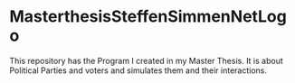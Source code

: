 # MasterthesisSteffenSimmenNetLogo
This repository has the Program I created in my Master Thesis. It is about Political Parties and voters and simulates them and their interactions.
